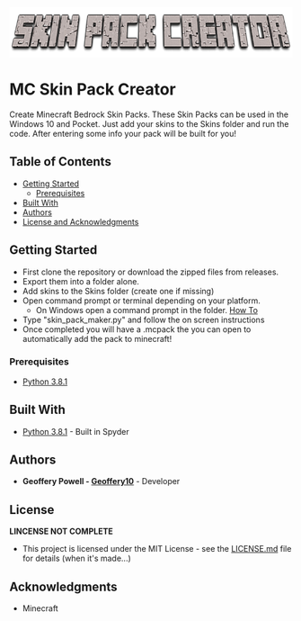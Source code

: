 <p align="center">
<img align="center" width="750" height="90" src="https://github.com/Geoffery10/MC-Skin-Pack-Creator/blob/master/logo.png?raw=true">
</p>

# MC Skin Pack Creator
 Create Minecraft Bedrock Skin Packs. These Skin Packs can be used in the Windows 10 and Pocket. Just add your skins to the Skins folder and run the code. After entering some info your pack will be built for you!

## Table of Contents
* [Getting Started](https://github.com/Geoffery10/MC-Skin-Pack-Creator#getting-started)
  * [Prerequisites](https://github.com/Geoffery10/MC-Skin-Pack-Creator#prerequisites)
* [Built With](https://github.com/Geoffery10/MC-Skin-Pack-Creator#built-with)
* [Authors](https://github.com/Geoffery10/MC-Skin-Pack-Creator#authors)
* [License and Acknowledgments](https://github.com/Geoffery10/BMC-Skin-Pack-Creator#license)


## Getting Started
* First clone the repository or download the zipped files from releases. 
* Export them into a folder alone. 
* Add skins to the Skins folder (create one if missing)
* Open command prompt or terminal depending on your platform. 
  * On Windows open a command prompt in the folder. [How To](https://www.thewindowsclub.com/how-to-open-command-prompt-from-right-click-menu/)
* Type "skin_pack_maker.py" and follow the on screen instructions
* Once completed you will have a .mcpack the you can open to automatically add the pack to minecraft!

### Prerequisites
* [Python 3.8.1](https://www.python.org/downloads/)

## Built With

* [Python 3.8.1](https://www.python.org/downloads/) - Built in Spyder

## Authors

* **Geoffery Powell - [Geoffery10](https://github.com/Geoffery10)** - Developer

## License

**LINCENSE NOT COMPLETE**
* This project is licensed under the MIT License - see the [LICENSE.md](LICENSE.md) file for details (when it's made...)

## Acknowledgments
* Minecraft

